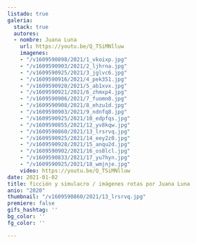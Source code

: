 ```yaml
---
listado: true
galeria:
  stack: true
  autores:
  - nombre: Juana Luna
    url: https://youtu.be/Q_TSiMNlluw
    imagenes:
    - "/v1609590898/2021/1_vkoixp.jpg"
    - "/v1609590903/2021/2_ljhrna.jpg"
    - "/v1609590925/2021/3_jglvc6.jpg"
    - "/v1609590916/2021/4_pek351.jpg"
    - "/v1609590920/2021/5_ab1xvx.jpg"
    - "/v1609590921/2021/6_zhmxp4.jpg"
    - "/v1609590906/2021/7_fuomn8.jpg"
    - "/v1609590908/2021/8_ehzu1d.jpg"
    - "/v1609590903/2021/9_ndnfq8.jpg"
    - "/v1609590925/2021/10_edpfqs.jpg"
    - "/v1609590855/2021/12_yv8kqw.jpg"
    - "/v1609590860/2021/13_lrsrvq.jpg"
    - "/v1609590925/2021/14_eey2z0.jpg"
    - "/v1609590928/2021/15_anqu2d.jpg"
    - "/v1609590902/2021/16_os8lcl.jpg"
    - "/v1609590833/2021/17_yu7hyn.jpg"
    - "/v1609590925/2021/18_wmjnje.jpg"
    video: https://youtu.be/Q_TSiMNlluw
date: 2021-01-02
title: ficción y simulacro / imágenes rotas por Juana Luna
anio: "2020"
thumbnail: "/v1609590860/2021/13_lrsrvq.jpg"
premiere: false
gifs_hashtag: ''
bg_color: ''
fg_color: ''

---
```

